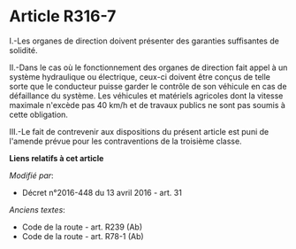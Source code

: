# Article R316-7

I.-Les organes de direction doivent présenter des garanties suffisantes de solidité. 

II.-Dans le cas où le fonctionnement des organes de direction fait appel à un système hydraulique ou électrique, ceux-ci
doivent être conçus de telle sorte que le conducteur puisse garder le contrôle de son véhicule en cas de défaillance du
système. Les véhicules et matériels agricoles dont la vitesse maximale n'excède pas 40 km/h et de travaux publics ne sont pas
soumis à cette obligation. 

III.-Le fait de contrevenir aux dispositions du présent article est puni de l'amende prévue pour les contraventions de la
troisième classe.

**Liens relatifs à cet article**

_Modifié par_:

  - Décret n°2016-448 du 13 avril 2016 - art. 31

_Anciens textes_:

  - Code de la route - art. R239 (Ab)
  - Code de la route - art. R78-1 (Ab)
